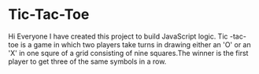 # Tic-Tac-Toe
Hi Everyone I have created this project to build JavaScript logic.
Tic -tac-toe is a game in which two players take turns in drawing either an 'O' or an 'X'
in one squre of a grid consisting of nine squares.The winner is the first player to get 
three of the same symbols in a row.




